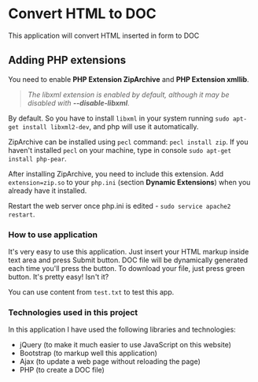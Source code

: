 Convert HTML to DOC
===================

This application will convert HTML inserted in form to DOC

## Adding PHP extensions

You need to enable **PHP Extension ZipArchive** and **PHP Extension xmllib**.

> _The libxml extension is enabled by default, although it may be disabled with **--disable-libxml**._ 

By default. So you have to install `libxml` in your system running `sudo apt-get install libxml2-dev`, and php will use it automatically.

ZipArchive can be installed using `pecl` command: `pecl install zip`. If you haven't installed `pecl` on your machine, type in console `sudo apt-get install php-pear`. 

After installing ZipArchive, you need to include this extension. Add `extension=zip.so` to your `php.ini` (section **Dynamic Extensions**) when you already have it installed.

Restart the web server once php.ini is edited - `sudo service apache2 restart`.

### How to use application

It's very easy to use this application. Just insert your HTML markup inside text area and press Submit button. DOC file will be dynamically generated each time you'll press the button. To download your file, just press green button. It's pretty easy! Isn't it?

You can use content from `test.txt` to test this app.

### Technologies used in this project

In this application I have used the following libraries and technologies:

+ jQuery (to make it much easier to use JavaScript on this website)
+ Bootstrap (to markup well this application)
+ Ajax (to update a web page without reloading the page)
+ PHP (to create a DOC file)